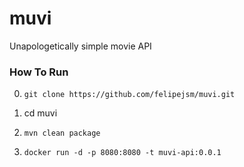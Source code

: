 # muvi
Unapologetically simple movie API  

### How To Run

0. `git clone https://github.com/felipejsm/muvi.git` 

1. cd muvi

2. `mvn clean package`

3. `docker run -d -p 8080:8080 -t muvi-api:0.0.1`

